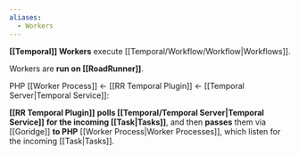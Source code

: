 ```yaml
---
aliases:
  - Workers
---
```

**[[Temporal]] Workers** execute [[Temporal/Workflow/Workflow|Workflows]].

Workers are **run on [[RoadRunner]]**.

PHP [[Worker Process]] <- [[RR Temporal Plugin]] <- [[Temporal Server|Temporal Service]]:

**[[RR Temporal Plugin]]** **polls [[Temporal/Temporal Server|Temporal Service]]** **for the incoming [[Task|Tasks]]**, and then **passes** them via [[Goridge]] **to PHP** [[Worker Process|Worker Processes]], which listen for the incoming [[Task|Tasks]].
